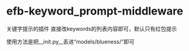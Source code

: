 # efb-keyword_prompt-middleware

关键字提示的插件
直接改keywords的列表内容即可，默认只有红包提示

使用方法是把__init.py__丢进“models/blueness/”即可
